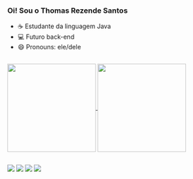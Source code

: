 ### Oi! Sou o Thomas Rezende Santos

- ☕ Estudante da linguagem Java 
- 💻 Futuro back-end
- 😄 Pronouns: ele/dele

##

<a href="https://github.com/thomasrezende/github-readme-stats">
  <img height=200 align="center" src="https://github-readme-stats.vercel.app/api?username=thomasrezende&theme=gruvbox" />
</a>
<a href="https://github.com/thomasrezende/convoychat">
  <img height=200 align="center" src="https://github-readme-stats.vercel.app/api/top-langs?username=thomasrezende&layout=compact&langs_count=8&card_width=320&theme=gruvbox" />
</a>

##

<div> 
  <a href="https://instagram.com/thomasgngr" target="_blank"><img src="https://img.shields.io/badge/-Instagram-%23E4405F?style=for-the-badge&logo=instagram&logoColor=white" target="_blank"></a>
 <a href="https://discord.gg/wagxzStdcR" target="_blank"><img src="https://img.shields.io/badge/Discord-7289DA?style=for-the-badge&logo=discord&logoColor=white" target="_blank"></a> 
  <a href = "mailto:threzendesantos@gmail.com"><img src="https://img.shields.io/badge/-Gmail-%23333?style=for-the-badge&logo=gmail&logoColor=white" target="_blank"></a>
  <a href="https://www.linkedin.com/in/thomas-r-3b319b271" target="_blank"><img src="https://img.shields.io/badge/-LinkedIn-%230077B5?style=for-the-badge&logo=linkedin&logoColor=white" target="_blank"></a> 
  
</div>

